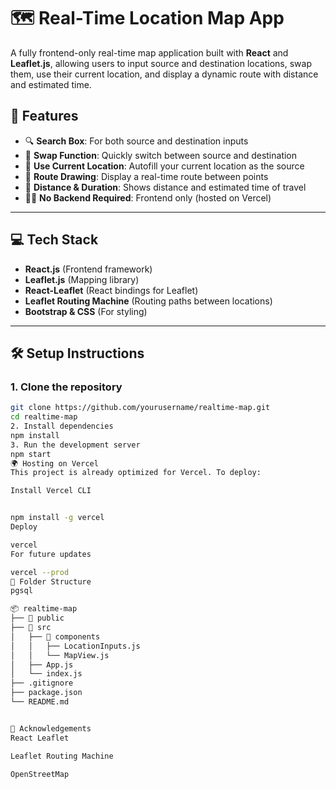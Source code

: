 # 🗺️ Real-Time Location Map App

A fully frontend-only real-time map application built with **React** and **Leaflet.js**, allowing users to input source and destination locations, swap them, use their current location, and display a dynamic route with distance and estimated time.

## 🚀 Features

- 🔍 **Search Box**: For both source and destination inputs
- 🔄 **Swap Function**: Quickly switch between source and destination
- 📍 **Use Current Location**: Autofill your current location as the source
- 🧭 **Route Drawing**: Display a real-time route between points
- 📏 **Distance & Duration**: Shows distance and estimated time of travel
- 🧑‍💻 **No Backend Required**: Frontend only (hosted on Vercel)

---

## 💻 Tech Stack

- **React.js** (Frontend framework)
- **Leaflet.js** (Mapping library)
- **React-Leaflet** (React bindings for Leaflet)
- **Leaflet Routing Machine** (Routing paths between locations)
- **Bootstrap & CSS** (For styling)

---

## 🛠️ Setup Instructions

### 1. Clone the repository
```bash
git clone https://github.com/yourusername/realtime-map.git
cd realtime-map
2. Install dependencies
npm install
3. Run the development server
npm start
🌍 Hosting on Vercel
This project is already optimized for Vercel. To deploy:

Install Vercel CLI


npm install -g vercel
Deploy

vercel
For future updates

vercel --prod
📁 Folder Structure
pgsql

📦 realtime-map
├── 📁 public
├── 📁 src
│   ├── 📁 components
│   │   ├── LocationInputs.js
│   │   └── MapView.js
│   ├── App.js
│   └── index.js
├── .gitignore
├── package.json
└── README.md


🙌 Acknowledgements
React Leaflet

Leaflet Routing Machine

OpenStreetMap
